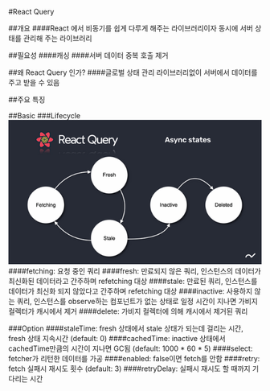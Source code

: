 #React Query

##개요
####React 에서 비동기를 쉽게 다루게 해주는 라이브러리이자 동시에 서버 상태를 관리해 주는 라이브러리

##필요성
####캐싱
####서버 데이터 중복 호출 제거



##왜 React Query 인가?
####글로벌 상태 관리 라이브러리없이 서버에서 데이터를 주고 받을 수 있음

##주요 특징


##Basic
###Lifecycle
![img_3.png](img_3.png)
####fetching: 요청 중인 쿼리
####fresh: 만료되지 않은 쿼리, 인스턴스의 데이터가 최신화된 데이터라고 간주하며 refetching 대상
####stale: 만료된 쿼리, 인스턴스를 데이터가 최신화 되지 않았다고 간주하며 refetching 대상
####inactive: 사용하지 않는 쿼리, 인스턴스를 observe하는 컴포넌트가 없는 상태로 일정 시간이 지나면 가비지 컬렉터가 캐시에서 제거
####delete: 가비지 컬렉터에 의해 캐시에서 제거된 쿼리

###Option
####staleTime: fresh 상태에서 stale 상태가 되는데 걸리는 시간, fresh 상태 지속시간 (default: 0)
####cachedTime: inactive 상태에서 cachedTime만큼의 시간이 지나면 GC됨 (default: 1000 * 60 * 5)
####select: fetcher가 리턴한 데이터를 가공
####enabled: false이면 fetch를 안함
####retry: fetch 실패시 재시도 횟수 (default: 3)
####retryDelay: 실패시 재시도 할 때까지 기다리는 시간

